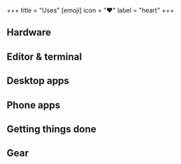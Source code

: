 +++
title = "Uses"
[emoji]
	icon = "❤️"
	label = "heart"
+++

## Hardware

## Editor & terminal

## Desktop apps

## Phone apps

## Getting things done

## Gear
